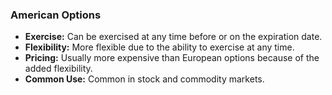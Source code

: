 ### **American Options**

- **Exercise:** Can be exercised at any time before or on the expiration date.
- **Flexibility:** More flexible due to the ability to exercise at any time.
- **Pricing:** Usually more expensive than European options because of the added flexibility.
- **Common Use:** Common in stock and commodity markets.